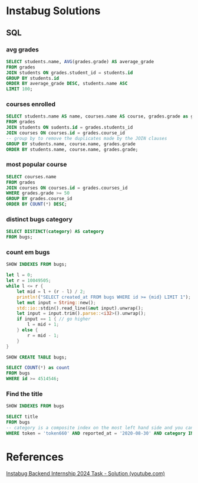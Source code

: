 # Instabug Solutions
## SQL
### avg grades
```sql
SELECT students.name, AVG(grades.grade) AS average_grade
FROM grades
JOIN students ON grades.student_id = students.id
GROUP BY students.id
ORDER BY average_grade DESC, students.name ASC
LIMIT 100;
```
### courses enrolled
```sql
SELECT students.name AS name, courses.name AS course, grades.grade as grade
FROM grades
JOIN students ON sudents.id = grades.students_id
JOIN courses ON courses.id = grades.course_id
-- group by to remove the duplicates made by the JOIN clauses
GROUP BY students.name, course.name, grades.grade
ORDER BY students.name, course.name, grades.grade;
```
### most popular course
```sql
SELECT courses.name
FROM grades
JOIN courses ON courses.id = grades.courses_id
WHERE grades.grade >= 50
GROUP BY grades.course_id
ORDER BY COUNT(*) DESC;
```
### distinct bugs category
```sql
SELECT DISTINCT(category) AS category
FROM bugs;
```
### count em bugs
```sql
SHOW INDEXES FROM bugs;
```

```rust
let l = 0;
let r = 10049505;
while l <= r {
	let mid = l + (r - l) / 2;
	println!("SELECT created_at FROM bugs WHERE id >= {mid} LIMIT 1");
	let mut input = String::new();
	std::io::stdin().read_line(&mut input).unwrap();
	let input = input.trim().parse::<i32>().unwrap();
	if input == 1 { // go higher
		l = mid + 1;
	} else {
		r = mid - 1;
	}
}
```

```sql
SHOW CREATE TABLE bugs;
```

```sql
SELECT COUNT(*) as count
FROM bugs
WHERE id >= 4514546;
```
### Find the title
```sql
SHOW INDEXES FROM bugs
```

```sql
SELECT title
FROM bugs
-- category is a composite index on the most left hand side and you can search on more than one category using IN, eg. category IN ('bug', 'hamada')
WHERE token = 'token660' AND reported_at = '2020-08-30' AND category IN ('bug')
```
# References
[Instabug Backend Internship 2024 Task - Solution (youtube.com)](https://www.youtube.com/watch?v=xu17JBMnPZA&t=2648s)
